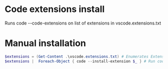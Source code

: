 # Code extensions install
Runs code --code-extensions on list of extensions in vscode.extensions.txt

# Manual installation
``` PowerShell
$extensions = (Get-Content .\vscode.extensions.txt) # Enumerates Extensions to install
$extensions |  Foreach-Object { code --install-extension $_ } # Run code install for each extensions
```